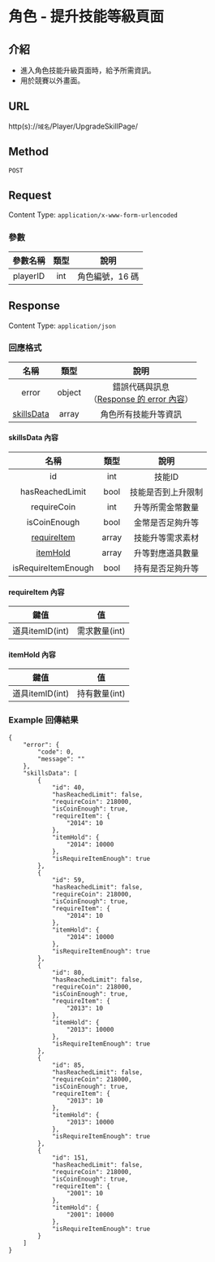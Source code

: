 # 角色 - 提升技能等級頁面

## 介紹

- 進入角色技能升級頁面時，給予所需資訊。
- 用於競賽以外畫面。

## URL

http(s)://`域名`/Player/UpgradeSkillPage/

## Method

`POST`

## Request

Content Type: `application/x-www-form-urlencoded`

### 參數

| 參數名稱 | 類型 | 說明 |
|:-:|:-:|:-:|
| playerID | int | 角色編號，16 碼 |

## Response

Content Type: `application/json`

### 回應格式

| 名稱 | 類型 | 說明 |
|:-:|:-:|:-:|
| error | object | 錯誤代碼與訊息<br>（[Response 的 error 內容](../response.md#error)） |
| [skillsData](#skillsData) | array | 角色所有技能升等資訊 |

#### <span id="skillsData">skillsData 內容</span>


| 名稱 | 類型 | 說明 |
|:-:|:-:|:-:|
| id | int | 技能ID |
| hasReachedLimit | bool | 技能是否到上升限制 |
| requireCoin | int | 升等所需金幣數量 |
| isCoinEnough | bool | 金幣是否足夠升等 |
| [requireItem](#requireItem) | array | 技能升等需求素材 |
| [itemHold](#itemHold) | array | 升等對應道具數量 |
| isRequireItemEnough | bool | 持有是否足夠升等 |

#### <span id="requireItem">requireItem 內容</span>


| 鍵值 | 值 |
|:-:|:-:|
| 道具itemID(int) | 需求數量(int) |
#### <span id="itemHold">itemHold 內容</span>


| 鍵值 | 值 |
|:-:|:-:|
| 道具itemID(int) | 持有數量(int) |



### Example 回傳結果
    {
        "error": {
            "code": 0,
            "message": ""
        },
        "skillsData": [
            {
                "id": 40,
                "hasReachedLimit": false,
                "requireCoin": 218000,
                "isCoinEnough": true,
                "requireItem": {
                    "2014": 10
                },
                "itemHold": {
                    "2014": 10000
                },
                "isRequireItemEnough": true
            },
            {
                "id": 59,
                "hasReachedLimit": false,
                "requireCoin": 218000,
                "isCoinEnough": true,
                "requireItem": {
                    "2014": 10
                },
                "itemHold": {
                    "2014": 10000
                },
                "isRequireItemEnough": true
            },
            {
                "id": 80,
                "hasReachedLimit": false,
                "requireCoin": 218000,
                "isCoinEnough": true,
                "requireItem": {
                    "2013": 10
                },
                "itemHold": {
                    "2013": 10000
                },
                "isRequireItemEnough": true
            },
            {
                "id": 85,
                "hasReachedLimit": false,
                "requireCoin": 218000,
                "isCoinEnough": true,
                "requireItem": {
                    "2013": 10
                },
                "itemHold": {
                    "2013": 10000
                },
                "isRequireItemEnough": true
            },
            {
                "id": 151,
                "hasReachedLimit": false,
                "requireCoin": 218000,
                "isCoinEnough": true,
                "requireItem": {
                    "2001": 10
                },
                "itemHold": {
                    "2001": 10000
                },
                "isRequireItemEnough": true
            }
        ]
    }